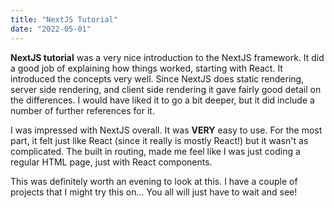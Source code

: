 ```yaml
---
title: "NextJS Tutorial"
date: "2022-05-01"
---
```


**NextJS tutorial** was a very nice introduction to the NextJS framework. It did a good job of explaining how things worked, starting with React. It introduced the concepts very well. Since NextJS does static rendering, server side rendering, and client side rendering it gave fairly good detail on the differences. I would have liked it to go a bit deeper, but it did include a number of further references for it.

I was impressed with NextJS overall. It was **VERY** easy to use. For the most part, it felt just like React (since it really is mostly React!) but it wasn't as complicated. The built in routing, made me feel like I was just coding a regular HTML page, just with React components.

This was definitely worth an evening to look at this. I have a couple of projects that I might try this on... You all will just have to wait and see!
